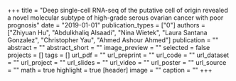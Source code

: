 +++
title = "Deep single-cell RNA-seq of the putative cell of origin revealed a novel molecular subtype of high-grade serous ovarian cancer with poor prognosis"
date = "2019-01-01"
publication_types = ["0"]
authors = ["Zhiyuan Hu", "Abdulkhaliq Alsaadi", "Nina Wietek", "Laura Santana Gonzalez", "Christopher Yau", "Ahmed Ashour Ahmed"]
publication = ""
abstract = ""
abstract_short = ""
image_preview = ""
selected = false
projects = []
tags = []
url_pdf = ""
url_preprint = ""
url_code = ""
url_dataset = ""
url_project = ""
url_slides = ""
url_video = ""
url_poster = ""
url_source = ""
math = true
highlight = true
[header]
image = ""
caption = ""
+++

